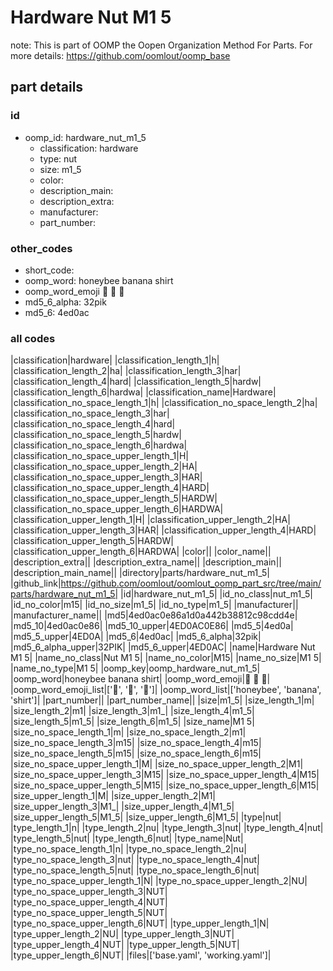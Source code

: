 # Hardware Nut M1 5  

note: This is part of OOMP the Oopen Organization Method For Parts. For more details: https://github.com/oomlout/oomp_base

##  part details





### id
* oomp_id: hardware_nut_m1_5
  * classification: hardware
  * type: nut
  * size: m1_5
  * color: 
  * description_main: 
  * description_extra: 
  * manufacturer: 
  * part_number: 

### other_codes
* short_code: 
* oomp_word: honeybee banana shirt
* oomp_word_emoji :honeybee: :banana: :shirt:
* md5_6_alpha: 32pik
* md5_6: 4ed0ac

### all codes 
|classification|hardware|
|classification_length_1|h|
|classification_length_2|ha|
|classification_length_3|har|
|classification_length_4|hard|
|classification_length_5|hardw|
|classification_length_6|hardwa|
|classification_name|Hardware|
|classification_no_space_length_1|h|
|classification_no_space_length_2|ha|
|classification_no_space_length_3|har|
|classification_no_space_length_4|hard|
|classification_no_space_length_5|hardw|
|classification_no_space_length_6|hardwa|
|classification_no_space_upper_length_1|H|
|classification_no_space_upper_length_2|HA|
|classification_no_space_upper_length_3|HAR|
|classification_no_space_upper_length_4|HARD|
|classification_no_space_upper_length_5|HARDW|
|classification_no_space_upper_length_6|HARDWA|
|classification_upper_length_1|H|
|classification_upper_length_2|HA|
|classification_upper_length_3|HAR|
|classification_upper_length_4|HARD|
|classification_upper_length_5|HARDW|
|classification_upper_length_6|HARDWA|
|color||
|color_name||
|description_extra||
|description_extra_name||
|description_main||
|description_main_name||
|directory|parts/hardware_nut_m1_5|
|github_link|https://github.com/oomlout/oomlout_oomp_part_src/tree/main/parts/hardware_nut_m1_5|
|id|hardware_nut_m1_5|
|id_no_class|nut_m1_5|
|id_no_color|m15|
|id_no_size|m1_5|
|id_no_type|m1_5|
|manufacturer||
|manufacturer_name||
|md5|4ed0ac0e86a1d0a442b38812c98cdd4e|
|md5_10|4ed0ac0e86|
|md5_10_upper|4ED0AC0E86|
|md5_5|4ed0a|
|md5_5_upper|4ED0A|
|md5_6|4ed0ac|
|md5_6_alpha|32pik|
|md5_6_alpha_upper|32PIK|
|md5_6_upper|4ED0AC|
|name|Hardware Nut M1 5|
|name_no_class|Nut M1 5|
|name_no_color|M15|
|name_no_size|M1 5|
|name_no_type|M1 5|
|oomp_key|oomp_hardware_nut_m1_5|
|oomp_word|honeybee banana shirt|
|oomp_word_emoji|:honeybee: :banana: :shirt:|
|oomp_word_emoji_list|[':honeybee:', ':banana:', ':shirt:']|
|oomp_word_list|['honeybee', 'banana', 'shirt']|
|part_number||
|part_number_name||
|size|m1_5|
|size_length_1|m|
|size_length_2|m1|
|size_length_3|m1_|
|size_length_4|m1_5|
|size_length_5|m1_5|
|size_length_6|m1_5|
|size_name|M1 5|
|size_no_space_length_1|m|
|size_no_space_length_2|m1|
|size_no_space_length_3|m15|
|size_no_space_length_4|m15|
|size_no_space_length_5|m15|
|size_no_space_length_6|m15|
|size_no_space_upper_length_1|M|
|size_no_space_upper_length_2|M1|
|size_no_space_upper_length_3|M15|
|size_no_space_upper_length_4|M15|
|size_no_space_upper_length_5|M15|
|size_no_space_upper_length_6|M15|
|size_upper_length_1|M|
|size_upper_length_2|M1|
|size_upper_length_3|M1_|
|size_upper_length_4|M1_5|
|size_upper_length_5|M1_5|
|size_upper_length_6|M1_5|
|type|nut|
|type_length_1|n|
|type_length_2|nu|
|type_length_3|nut|
|type_length_4|nut|
|type_length_5|nut|
|type_length_6|nut|
|type_name|Nut|
|type_no_space_length_1|n|
|type_no_space_length_2|nu|
|type_no_space_length_3|nut|
|type_no_space_length_4|nut|
|type_no_space_length_5|nut|
|type_no_space_length_6|nut|
|type_no_space_upper_length_1|N|
|type_no_space_upper_length_2|NU|
|type_no_space_upper_length_3|NUT|
|type_no_space_upper_length_4|NUT|
|type_no_space_upper_length_5|NUT|
|type_no_space_upper_length_6|NUT|
|type_upper_length_1|N|
|type_upper_length_2|NU|
|type_upper_length_3|NUT|
|type_upper_length_4|NUT|
|type_upper_length_5|NUT|
|type_upper_length_6|NUT|
|files|['base.yaml', 'working.yaml']|
